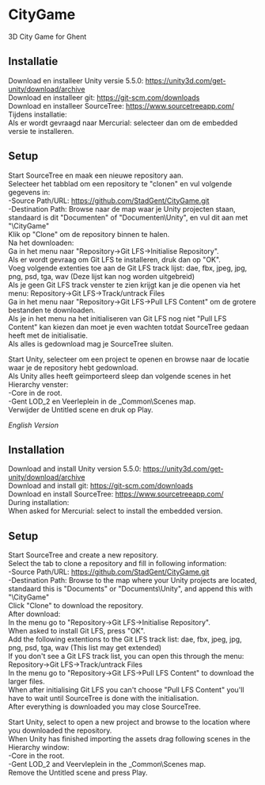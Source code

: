 # CityGame

3D City Game for Ghent

## Installatie

Download en installeer Unity versie 5.5.0: https://unity3d.com/get-unity/download/archive  
Download en installeer git: https://git-scm.com/downloads  
Download en installeer SourceTree: https://www.sourcetreeapp.com/  
Tijdens installatie:  
Als er wordt gevraagd naar Mercurial: selecteer dan om de embedded versie te installeren.

## Setup

Start SourceTree en maak een nieuwe repository aan.  
Selecteer het tabblad om een repository te "clonen" en vul volgende gegevens in:  
-Source Path/URL: https://github.com/StadGent/CityGame.git  
-Destination Path: Browse naar de map waar je Unity projecten staan, standaard is dit "Documenten" of "Documenten\Unity", en vul dit aan met "\CityGame"  
Klik op "Clone" om de repository binnen te halen.  
Na het downloaden:  
Ga in het menu naar "Repository->Git LFS->Initialise Repository".  
Als er wordt gevraag om Git LFS te installeren, druk dan op "OK".  
Voeg volgende extenties toe aan de Git LFS track lijst: dae, fbx, jpeg, jpg, png, psd, tga, wav (Deze lijst kan nog worden uitgebreid)  
Als je geen Git LFS track venster te zien krijgt kan je die openen via het menu: Repository->Git LFS->Track/untrack Files  
Ga in het menu naar "Repository->Git LFS->Pull LFS Content" om de grotere bestanden te downloaden.  
Als je in het menu na het initialiseren van Git LFS nog niet "Pull LFS Content" kan kiezen dan moet je even wachten totdat SourceTree gedaan heeft met de initialisatie.  
Als alles is gedownload mag je SourceTree sluiten.

Start Unity, selecteer om een project te openen en browse naar de locatie waar je de repository hebt gedownload.  
Als Unity alles heeft geïmporteerd sleep dan volgende scenes in het Hierarchy venster:  
-Core in de root.  
-Gent LOD_2 en Veerleplein in de _Common\Scenes map.  
Verwijder de Untitled scene en druk op Play.

*English Version*
## Installation

Download and install Unity version 5.5.0: https://unity3d.com/get-unity/download/archive  
Download and install git: https://git-scm.com/downloads  
Download en install SourceTree: https://www.sourcetreeapp.com/  
During installation:  
When asked for Mercurial: select to install the embedded version.

## Setup

Start SourceTree and create a new repository.  
Select the tab to clone a repository and fill in following information:  
-Source Path/URL: https://github.com/StadGent/CityGame.git  
-Destination Path: Browse to the map where your Unity projects are located, standaard  this is "Documents" or "Documents\Unity", and append this with "\CityGame"  
Click "Clone" to download the repository.  
After download:  
In the menu go to "Repository->Git LFS->Initialise Repository".  
When asked to install Git LFS, press "OK".  
Add the following extentions to the Git LFS track list: dae, fbx, jpeg, jpg, png, psd, tga, wav (This list may get extended)  
If you don't see a Git LFS track list, you can open this through the menu: Repository->Git LFS->Track/untrack Files  
In the menu go to "Repository->Git LFS->Pull LFS Content" to download the larger files.  
When after initialising Git LFS you can't choose "Pull LFS Content" you'll have to wait until SourceTree is done with the initialisation.  
After everything is downloaded you may close SourceTree.

Start Unity, select to open a new project and browse to the location where you downloaded the repository.  
When Unity has finished importing the assets drag following scenes in the Hierarchy window:  
-Core in the root.  
-Gent LOD_2 and Veervleplein in the _Common\Scenes map.  
Remove the Untitled scene and press Play.
